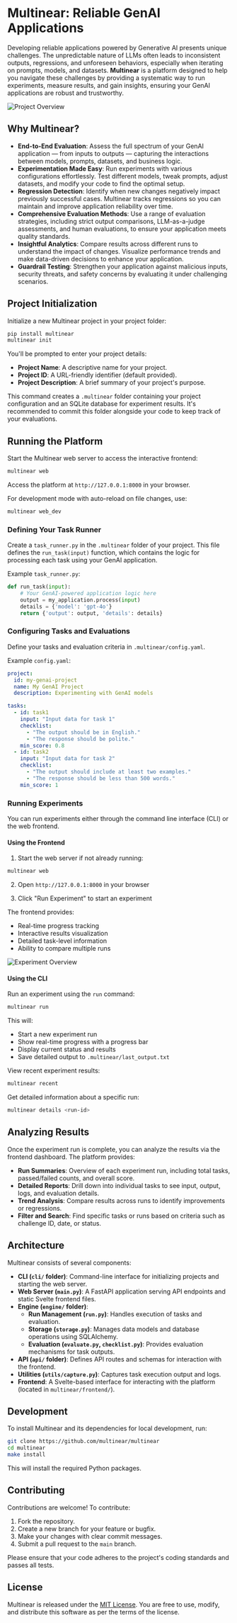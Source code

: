 # Multinear: Reliable GenAI Applications

Developing reliable applications powered by Generative AI presents unique challenges. The unpredictable nature of LLMs often leads to inconsistent outputs, regressions, and unforeseen behaviors, especially when iterating on prompts, models, and datasets. **Multinear** is a platform designed to help you navigate these challenges by providing a systematic way to run experiments, measure results, and gain insights, ensuring your GenAI applications are robust and trustworthy.

![Project Overview](static/project.png)

## Why Multinear?

- **End-to-End Evaluation**: Assess the full spectrum of your GenAI application — from inputs to outputs — capturing the interactions between models, prompts, datasets, and business logic.
- **Experimentation Made Easy**: Run experiments with various configurations effortlessly. Test different models, tweak prompts, adjust datasets, and modify your code to find the optimal setup.
- **Regression Detection**: Identify when new changes negatively impact previously successful cases. Multinear tracks regressions so you can maintain and improve application reliability over time.
- **Comprehensive Evaluation Methods**: Use a range of evaluation strategies, including strict output comparisons, LLM-as-a-judge assessments, and human evaluations, to ensure your application meets quality standards.
- **Insightful Analytics**: Compare results across different runs to understand the impact of changes. Visualize performance trends and make data-driven decisions to enhance your application.
- **Guardrail Testing**: Strengthen your application against malicious inputs, security threats, and safety concerns by evaluating it under challenging scenarios.

## Project Initialization

Initialize a new Multinear project in your project folder:

```bash
pip install multinear
multinear init
```

You'll be prompted to enter your project details:

- **Project Name**: A descriptive name for your project.
- **Project ID**: A URL-friendly identifier (default provided).
- **Project Description**: A brief summary of your project's purpose.

This command creates a `.multinear` folder containing your project configuration and an SQLite database for experiment results. It's recommended to commit this folder alongside your code to keep track of your evaluations.

## Running the Platform

Start the Multinear web server to access the interactive frontend:

```bash
multinear web
```
Access the platform at `http://127.0.0.1:8000` in your browser.

For development mode with auto-reload on file changes, use:

```bash
multinear web_dev
```

### Defining Your Task Runner

Create a `task_runner.py` in the `.multinear` folder of your project. This file defines the `run_task(input)` function, which contains the logic for processing each task using your GenAI application.

Example `task_runner.py`:

```python
def run_task(input):
    # Your GenAI-powered application logic here
    output = my_application.process(input)
    details = {'model': 'gpt-4o'}
    return {'output': output, 'details': details}
```

### Configuring Tasks and Evaluations

Define your tasks and evaluation criteria in `.multinear/config.yaml`.

Example `config.yaml`:

```yaml
project:
  id: my-genai-project
  name: My GenAI Project
  description: Experimenting with GenAI models

tasks:
  - id: task1
    input: "Input data for task 1"
    checklist:
      - "The output should be in English."
      - "The response should be polite."
    min_score: 0.8
  - id: task2
    input: "Input data for task 2"
    checklist:
      - "The output should include at least two examples."
      - "The response should be less than 500 words."
    min_score: 1
```

### Running Experiments

You can run experiments either through the command line interface (CLI) or the web frontend.

#### Using the Frontend

1. Start the web server if not already running:
```bash
multinear web
```

2. Open `http://127.0.0.1:8000` in your browser

3. Click "Run Experiment" to start an experiment

The frontend provides:
- Real-time progress tracking
- Interactive results visualization
- Detailed task-level information
- Ability to compare multiple runs

![Experiment Overview](static/experiment.png)

#### Using the CLI

Run an experiment using the `run` command:

```bash
multinear run
```

This will:
- Start a new experiment run
- Show real-time progress with a progress bar
- Display current status and results
- Save detailed output to `.multinear/last_output.txt`

View recent experiment results:
```bash
multinear recent
```

Get detailed information about a specific run:
```bash
multinear details <run-id>
```

## Analyzing Results

Once the experiment run is complete, you can analyze the results via the frontend dashboard. The platform provides:

- **Run Summaries**: Overview of each experiment run, including total tasks, passed/failed counts, and overall score.
- **Detailed Reports**: Drill down into individual tasks to see input, output, logs, and evaluation details.
- **Trend Analysis**: Compare results across runs to identify improvements or regressions.
- **Filter and Search**: Find specific tasks or runs based on criteria such as challenge ID, date, or status.

## Architecture

Multinear consists of several components:

- **CLI (`cli/` folder)**: Command-line interface for initializing projects and starting the web server.
- **Web Server (`main.py`)**: A FastAPI application serving API endpoints and static Svelte frontend files.
- **Engine (`engine/` folder)**:
  - **Run Management (`run.py`)**: Handles execution of tasks and evaluation.
  - **Storage (`storage.py`)**: Manages data models and database operations using SQLAlchemy.
  - **Evaluation (`evaluate.py`, `checklist.py`)**: Provides evaluation mechanisms for task outputs.
- **API (`api/` folder)**: Defines API routes and schemas for interaction with the frontend.
- **Utilities (`utils/capture.py`)**: Captures task execution output and logs.
- **Frontend**: A Svelte-based interface for interacting with the platform (located in `multinear/frontend/`).

## Development

To install Multinear and its dependencies for local development, run:

```bash
git clone https://github.com/multinear/multinear
cd multinear
make install
```

This will install the required Python packages.

## Contributing

Contributions are welcome! To contribute:

1. Fork the repository.
2. Create a new branch for your feature or bugfix.
3. Make your changes with clear commit messages.
4. Submit a pull request to the `main` branch.

Please ensure that your code adheres to the project's coding standards and passes all tests.

## License

Multinear is released under the [MIT License](LICENSE). You are free to use, modify, and distribute this software as per the terms of the license.
